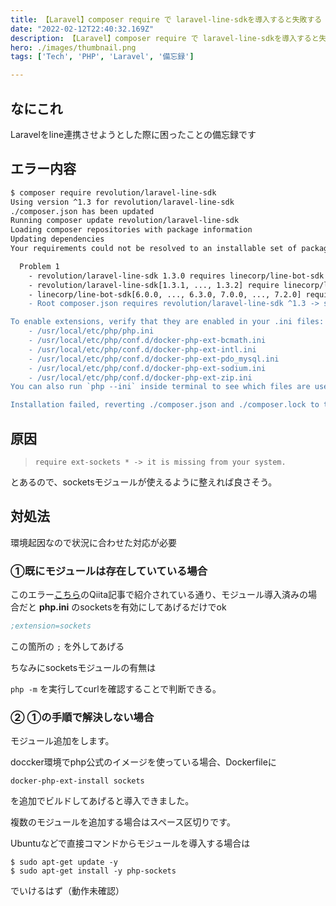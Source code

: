 ```yaml
---
title: 【Laravel】composer require で laravel-line-sdkを導入すると失敗する
date: "2022-02-12T22:40:32.169Z"
description: 【Laravel】composer require で laravel-line-sdkを導入すると失敗する
hero: ./images/thumbnail.png
tags: ['Tech', 'PHP', 'Laravel', '備忘録']

---
```


## なにこれ

Laravelをline連携させようとした際に困ったことの備忘録です

## エラー内容

```bash
$ composer require revolution/laravel-line-sdk
Using version ^1.3 for revolution/laravel-line-sdk
./composer.json has been updated
Running composer update revolution/laravel-line-sdk
Loading composer repositories with package information
Updating dependencies
Your requirements could not be resolved to an installable set of packages.

  Problem 1
    - revolution/laravel-line-sdk 1.3.0 requires linecorp/line-bot-sdk ^6.0 -> satisfiable by linecorp/line-bot-sdk[6.0.0, 6.1.0, 6.2.0, 6.3.0].
    - revolution/laravel-line-sdk[1.3.1, ..., 1.3.2] require linecorp/line-bot-sdk ^6.0||^7.0 -> satisfiable by linecorp/line-bot-sdk[6.0.0, 6.1.0, 6.2.0, 6.3.0, 7.0.0, 7.1.0, 7.2.0].
    - linecorp/line-bot-sdk[6.0.0, ..., 6.3.0, 7.0.0, ..., 7.2.0] require ext-sockets * -> it is missing from your system. Install or enable PHP's sockets extension.
    - Root composer.json requires revolution/laravel-line-sdk ^1.3 -> satisfiable by revolution/laravel-line-sdk[1.3.0, 1.3.1, 1.3.2].

To enable extensions, verify that they are enabled in your .ini files:
    - /usr/local/etc/php/php.ini
    - /usr/local/etc/php/conf.d/docker-php-ext-bcmath.ini
    - /usr/local/etc/php/conf.d/docker-php-ext-intl.ini
    - /usr/local/etc/php/conf.d/docker-php-ext-pdo_mysql.ini
    - /usr/local/etc/php/conf.d/docker-php-ext-sodium.ini
    - /usr/local/etc/php/conf.d/docker-php-ext-zip.ini
You can also run `php --ini` inside terminal to see which files are used by PHP in CLI mode.

Installation failed, reverting ./composer.json and ./composer.lock to their original content.
```

## 原因

> `require ext-sockets * -> it is missing from your system.`

とあるので、socketsモジュールが使えるように整えれば良さそう。

## 対処法

環境起因なので状況に合わせた対応が必要

### ①既にモジュールは存在していている場合

このエラー[こちら](https://qiita.com/mktro/items/d164bd4a88fc51f2a99d)のQiita記事で紹介されている通り、モジュール導入済みの場合だと **php.ini** のsocketsを有効にしてあげるだけでok

```sh:title=php.ini
;extension=sockets
```

この箇所の `;` を外してあげる

ちなみにsocketsモジュールの有無は

`php -m` を実行してcurlを確認することで判断できる。

### ②  ①の手順で解決しない場合

モジュール追加をします。

doccker環境でphp公式のイメージを使っている場合、Dockerfileに

```Dockerfile:title=Dockerfile
docker-php-ext-install sockets
```

を追加でビルドしてあげると導入できました。

複数のモジュールを追加する場合はスペース区切りです。

Ubuntuなどで直接コマンドからモジュールを導入する場合は

```shell
$ sudo apt-get update -y
$ sudo apt-get install -y php-sockets
```

でいけるはず（動作未確認）